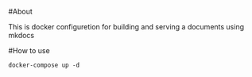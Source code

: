 #About

This is docker configuretion for building and serving a documents using mkdocs

#How to use

```
docker-compose up -d
```


